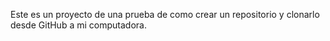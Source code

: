 Este es un proyecto de una prueba de como crear un repositorio y clonarlo desde GitHub a mi computadora.

